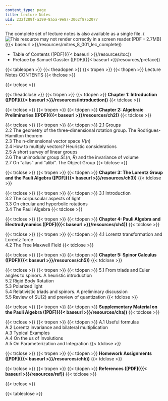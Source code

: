 ```yaml
---
content_type: page
title: Lecture Notes
uid: 232f289f-a399-8a5a-9e87-3062f8752077
---
```


The complete set of lecture notes is also available as a single file. (![This resource may not render correctly in a screen reader.](/images/inacessible.gif)[PDF - 2.7MB]({{< baseurl >}}/resources/mitres_8_001_lec_complete))

*   Table of Contents ([PDF]({{< baseurl >}}/resources/toc))
*   Preface by Samuel Gasster ([PDF]({{< baseurl >}}/resources/preface))

{{< tableopen >}}
{{< theadopen >}}
{{< tropen >}}
{{< thopen >}}
Lecture Notes CONTENTS
{{< thclose >}}

{{< trclose >}}

{{< theadclose >}}
{{< tropen >}}
{{< tdopen >}}
**Chapter 1: Introduction ([PDF]({{< baseurl >}}/resources/introduction))**
{{< tdclose >}}

{{< trclose >}}
{{< tropen >}}
{{< tdopen >}}
**Chapter 2: Algebraic Preliminaries ([PDF]({{< baseurl >}}/resources/ch2))**
{{< tdclose >}}

{{< trclose >}}
{{< tropen >}}
{{< tdopen >}}
2.1 Groups  
2.2 The geometry of the three-dimensional rotation group. The Rodrigues-Hamilton theorem  
2.3 The n-dimensional vector space _V_(_n_)  
2.4 How to multiply vectors? Heuristic considerations  
2.5 A short survey of linear groups  
2.6 The unimodular group _SL_(_n_, _R_) and the invariance of volume  
2.7 On “alias” and “alibi”. The Object Group
{{< tdclose >}}

{{< trclose >}}
{{< tropen >}}
{{< tdopen >}}
**Chapter 3: The Lorentz Group and the Pauli Algebra ([PDF]({{< baseurl >}}/resources/ch3))**
{{< tdclose >}}

{{< trclose >}}
{{< tropen >}}
{{< tdopen >}}
3.1 Introduction  
3.2 The corpuscular aspects of light  
3.3 On circular and hyperbolic rotations  
3.4 The Pauli Algebra
{{< tdclose >}}

{{< trclose >}}
{{< tropen >}}
{{< tdopen >}}
**Chapter 4: Pauli Algebra and Electrodynamics ([PDF]({{< baseurl >}}/resources/ch4))**
{{< tdclose >}}

{{< trclose >}}
{{< tropen >}}
{{< tdopen >}}
4.1 Lorentz transformation and Lorentz force  
4.2 The Free Maxwell Field
{{< tdclose >}}

{{< trclose >}}
{{< tropen >}}
{{< tdopen >}}
**Chapter 5: Spinor Calculus** **([PDF]({{< baseurl >}}/resources/ch5))**
{{< tdclose >}}

{{< trclose >}}
{{< tropen >}}
{{< tdopen >}}
5.1 From triads and Euler angles to spinors. A heuristic introduction  
5.2 Rigid Body Rotation  
5.3 Polarized light  
5.4 Relativistic triads and spinors. A preliminary discussion  
5.5 Review of SU(2) and preview of quantization
{{< tdclose >}}

{{< trclose >}}
{{< tropen >}}
{{< tdopen >}}
**Supplementary Material on the Pauli Algebra ([PDF]({{< baseurl >}}/resources/cha))**
{{< tdclose >}}

{{< trclose >}}
{{< tropen >}}
{{< tdopen >}}
A.1 Useful formulas  
A.2 Lorentz invariance and bilateral multiplication  
A.3 Typical Examples  
A.4 On the us of Involutions  
A.5 On Parameterization and Integration
{{< tdclose >}}

{{< trclose >}}
{{< tropen >}}
{{< tdopen >}}
**Homework Assignments ([PDF]({{< baseurl >}}/resources/chb))**
{{< tdclose >}}

{{< trclose >}}
{{< tropen >}}
{{< tdopen >}}
**References ([PDF]({{< baseurl >}}/resources/ref))**
{{< tdclose >}}

{{< trclose >}}

{{< tableclose >}}